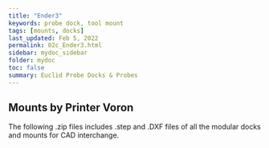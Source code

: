 ```yaml
---
title: "Ender3"
keywords: probe dock, tool mount
tags: [mounts, docks]
last_updated: Feb 5, 2022
permalink: 02c_Ender3.html
sidebar: mydoc_sidebar
folder: mydoc
toc: false
summary: Euclid Probe Docks & Probes 
---
```


## Mounts by Printer Voron 

The following .zip files includes .step and .DXF files of all the modular docks and mounts for CAD interchange.